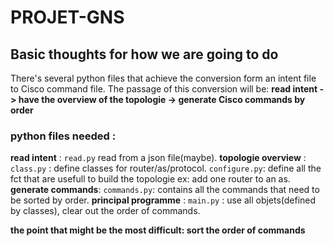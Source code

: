 # PROJET-GNS

## Basic thoughts for how we are going to do

There's several python files that achieve the conversion form an intent file to Cisco command file. The passage of this conversion will be:
**read intent -> have the overview of the topologie -> generate Cisco commands by order**

### python files needed :
**read intent** : ```read.py``` read from a json file(maybe).
**topologie overview** : ```class.py``` : define classes for router/as/protocol.
                         ```configure.py```: define all the fct that are usefull to build the topologie ex: add one router to an as.
**generate commands**: ```commands.py```: contains all the commands that need to be sorted by order.
**principal programme** : ```main.py``` : use all objets(defined by classes), clear out the order of commands.

**the point that might be the most difficult: sort the order of commands** 